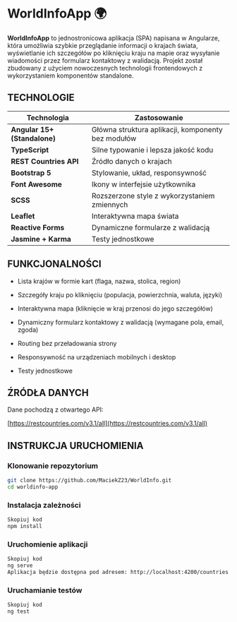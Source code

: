 # WorldInfoApp 🌍

**WorldInfoApp** to jednostronicowa aplikacja (SPA) napisana w Angularze, która umożliwia szybkie przeglądanie informacji o krajach świata, wyświetlanie ich szczegółów po kliknięciu kraju na mapie oraz wysyłanie wiadomości przez formularz kontaktowy z walidacją. Projekt został zbudowany z użyciem nowoczesnych technologii frontendowych z wykorzystaniem komponentów standalone.


## TECHNOLOGIE

| Technologia              | Zastosowanie                                           |
|--------------------------|--------------------------------------------------------|
| **Angular 15+ (Standalone)** | Główna struktura aplikacji, komponenty bez modułów |
| **TypeScript**           | Silne typowanie i lepsza jakość kodu                   |
| **REST Countries API**    | Źródło danych o krajach                               |
| **Bootstrap 5**           | Stylowanie, układ, responsywność                       |
| **Font Awesome**          | Ikony w interfejsie użytkownika                        |
| **SCSS**                  | Rozszerzone style z wykorzystaniem zmiennych           |
| **Leaflet**               | Interaktywna mapa świata                               |
| **Reactive Forms**        | Dynamiczne formularze z walidacją                      |
| **Jasmine + Karma**       | Testy jednostkowe                                      |


## FUNKCJONALNOŚCI

- Lista krajów w formie kart (flaga, nazwa, stolica, region)

- Szczegóły kraju po kliknięciu (populacja, powierzchnia, waluta, języki)

- Interaktywna mapa (kliknięcie w kraj przenosi do jego szczegółów)

- Dynamiczny formularz kontaktowy z walidacją (wymagane pola, email, zgoda)

- Routing bez przeładowania strony

- Responsywność na urządzeniach mobilnych i desktop

- Testy jednostkowe


## ŹRÓDŁA DANYCH

Dane pochodzą z otwartego API:

[https://restcountries.com/v3.1/all](https://restcountries.com/v3.1/all)


## INSTRUKCJA URUCHOMIENIA

### Klonowanie repozytorium

```bash
git clone https://github.com/MaciekZ23/WorldInfo.git
cd worldinfo-app
```

### Instalacja zależności
```bash
Skopiuj kod
npm install
```

### Uruchomienie aplikacji
```bash
Skopiuj kod
ng serve
Aplikacja będzie dostępna pod adresem: http://localhost:4200/countries
```

### Uruchamianie testów
```bash
Skopiuj kod
ng test
```